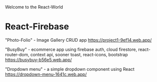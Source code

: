 Welcome to the React-World

# React-Firebase
"Photo-Folio" -  Image Gallery CRUD app 
https://project1-9ef14.web.app/

"BusyBuy" - ecommerce app using firebase auth, cloud firestore, react-router-dom, context api, sooner toast, react-icons, bootstrap
https://busybuy-b56e5.web.app/

"Dropdown menu" -  a simple dropdown component using React
https://dropdown-menu-1641c.web.app/
